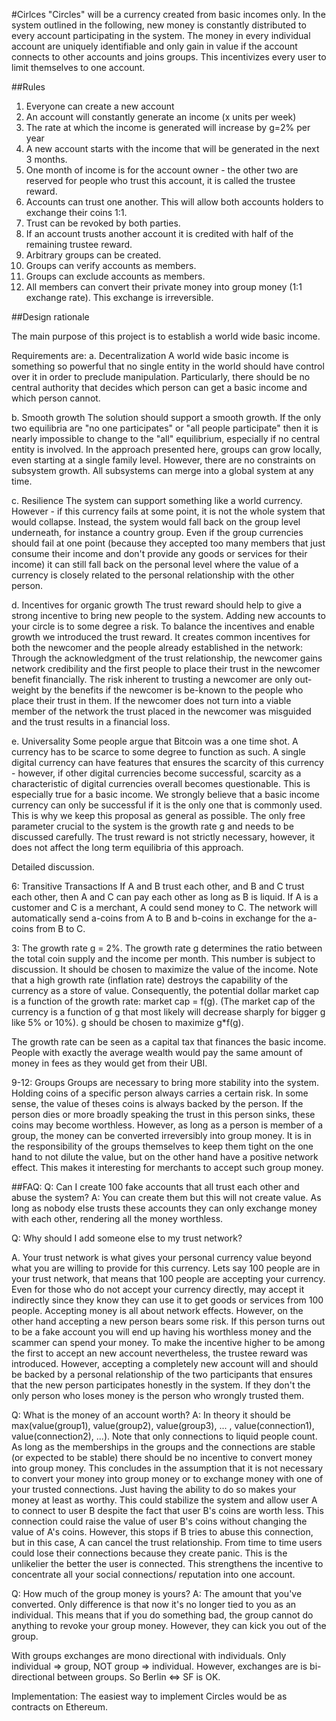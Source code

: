 #Cirlces
"Circles" will be a currency created from basic incomes only. In the system outlined in the following, new money is constantly distributed to every account participating in the system. The money in every individual account are uniquely identifiable and only gain in value if the account connects to other accounts and joins groups. This incentivizes every user to limit themselves to one account.

##Rules
1. Everyone can create a new account
2. An account will constantly generate an income (x units per week)
3. The rate at which the income is generated will increase by g=2% per year
4. A new account starts with the income that will be generated in the next 3 months.
5. One month of income is for the account owner - the other two are reserved for people who trust this account, it is called the trustee reward.
6. Accounts can trust one another. This will allow both accounts holders to exchange their coins 1:1.
7. Trust can be revoked by both parties.
8. If an account trusts another account it is credited with half of the remaining trustee reward.
9. Arbitrary groups can be created.
10. Groups can verify accounts as members.
11. Groups can exclude accounts as members.
12. All members can convert their private money into group money (1:1 exchange rate). This exchange is irreversible.

##Design rationale

The main purpose of this project is to establish a world wide basic income.

Requirements are:
a. Decentralization
A world wide basic income is something so powerful that no single entity in the world should have control over it in order to preclude manipulation. Particularly, there should be no central authority that decides which person can get a basic income and which person cannot.

b. Smooth growth
The solution should support a smooth growth. If the only two equilibria are "no one participates" or "all people participate" then it is nearly impossible to change to the "all" equilibrium, especially if no central entity is involved. In the approach presented here, groups can grow locally, even starting at a single family level. However, there are no constraints on subsystem growth. All subsystems can merge into a global system at any time.

c. Resilience
The system can support something like a world currency. However - if this currency fails at some point, it is not the whole system that would collapse. Instead, the system would fall back on the group level underneath, for instance a country group. Even if the group currencies should fail at one point (because they accepted too many members that just consume their income and don't provide any goods or services for their income) it can still fall back on the personal level where the value of a currency is closely related to the personal relationship with the other person.

d. Incentives for organic growth
The trust reward should help to give a strong incentive to bring new people to the system. Adding new accounts to your circle is to some degree a risk. To balance the incentives and enable growth we introduced the trust reward. It creates common incentives for both the newcomer and the people already established in the network: Through the acknowledgment of the trust relationship, the newcomer gains network credibility and the first people to place their trust in the newcomer benefit financially. The risk inherent to trusting a newcomer are only out-weight by the benefits if the newcomer is be-known to the people who place their trust in them. If the newcomer does not turn into a viable member of the network the trust placed in the newcomer was misguided and the trust results in a financial loss.

e. Universality
Some people argue that Bitcoin was a one time shot. A currency has to be scarce to some degree to function as such. A single digital currency can have features that ensures the scarcity of this currency - however, if other digital currencies become successful, scarcity as a characteristic of digital currencies overall becomes questionable. This is especially true for a basic income. We strongly believe that a basic income currency can only be successful if it is the only one that is commonly used. This is why we keep this proposal as general as possible. The only free parameter crucial to the system is the growth rate g and needs to be discussed carefully. The trust reward is not strictly necessary, however, it does not affect the long term equilibria of this approach.

Detailed discussion.

6:
Transitive Transactions
If A and B trust each other, and B and C trust each other, then A and C can pay each other as long as B is liquid. If A is a customer and C is a merchant, A could send money to C. The network will automatically send a-coins from A to B and b-coins in exchange for the a-coins from B to C.

3:
The growth rate g = 2%.
The growth rate g determines the ratio between the total coin supply and the income per month. This number is subject to discussion. It should be chosen to maximize the value of the income.
Note that a high growth rate (inflation rate) destroys the capability of the currency as a store of value. Consequently, the potential dollar market cap is a function of the growth rate: market cap = f(g). (The market cap of the currency is a function of g that most likely will decrease sharply for bigger g like 5% or 10%). g should be chosen to maximize g*f(g).

The growth rate can be seen as a capital tax that finances the basic income. People with exactly the average wealth would pay the same amount of money in fees as they would get from their UBI.

9-12:
Groups
Groups are necessary to bring more stability into the system. Holding coins of a specific person always carries a certain risk. In some sense, the value of theses coins is always backed by the person. If the person dies or more broadly speaking the trust in this person sinks, these coins may become worthless. However, as long as a person is member of a group, the money can be converted irreversibly into group money. It is in the responsibility of the groups themselves to keep them tight on the one hand to not dilute the value, but on the other hand have a positive network effect. This makes it interesting for merchants to accept such group money.

##FAQ:
Q: Can I create 100 fake accounts that all trust each other and abuse the system?
A: You can create them but this will not create value. As long as nobody else trusts these accounts they can only exchange money with each other, rendering all the money worthless.

Q: Why should I add someone else to my trust network?

A. Your trust network is what gives your personal currency value beyond what you are willing to provide for this currency. Lets say 100 people are in your trust network, that means that 100 people are accepting your currency. Even for those who do not accept your currency directly, may accept it indirectly since they know they can use it to get goods or services from 100 people. Accepting money is all about network effects.
However, on the other hand accepting a new person bears some risk. If this person turns out to be a fake account you will end up having his worthless money and the scammer can spend your money. To make the incentive higher to be among the first to accept an new account nevertheless, the trustee reward was introduced. However, accepting a completely new account will and should be backed by a personal relationship of the two participants that ensures that the new person participates honestly in the system. If they don't the only person who loses money is the person who wrongly trusted them.

Q: What is the money of an account worth?
A: In theory it should be max(value(group1), value(group2), value(group3), ... , value(connection1), value(connection2), ...). Note that only connections to liquid people count. As long as the memberships in the groups and the connections are stable (or expected to be stable) there should be no incentive to convert money into group money.
This concludes in the assumption that it is not necessary to convert your money into group money or to exchange money with one of your trusted connections. Just having the ability to do so makes your money at least as worthy. This could stabilize the system and allow user A to connect to user B despite the fact that user B's coins are worth less. This connection could raise the value of user B's coins without changing the value of A's coins. However, this stops if B tries to abuse this connection, but in this case, A can cancel the trust relationship.
From time to time users could lose their connections because they create panic. This is the unlikelier the better the user is connected. This strengthens the incentive to concentrate all your social connections/ reputation into one account.

Q: How much of the group money is yours?
A: The amount that you've converted. Only difference is that now it's no longer tied to you as an individual. This means that if you do something bad, the group cannot do anything to revoke your group money. However, they can kick you out of the group.

With groups exchanges are mono directional with individuals. Only individual => group, NOT group => individual. However, exchanges are is bi-directional between groups. So Berlin <=> SF is OK.

Implementation:
The easiest way to implement Circles would be as contracts on Ethereum.